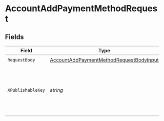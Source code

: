 # AccountAddPaymentMethodRequest


## Fields

| Field                                                                                                         | Type                                                                                                          | Required                                                                                                      | Description                                                                                                   |
| ------------------------------------------------------------------------------------------------------------- | ------------------------------------------------------------------------------------------------------------- | ------------------------------------------------------------------------------------------------------------- | ------------------------------------------------------------------------------------------------------------- |
| `RequestBody`                                                                                                 | [AccountAddPaymentMethodRequestBodyInput](../../models/operations/accountaddpaymentmethodrequestbodyinput.md) | :heavy_check_mark:                                                                                            | N/A                                                                                                           |
| `XPublishableKey`                                                                                             | *string*                                                                                                      | :heavy_check_mark:                                                                                            | The publicly viewable identifier used to identify a merchant division.                                        |